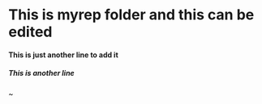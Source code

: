 # This is myrep folder and this can be edited
#### This is just another line to add it
##### This is another line 
~
